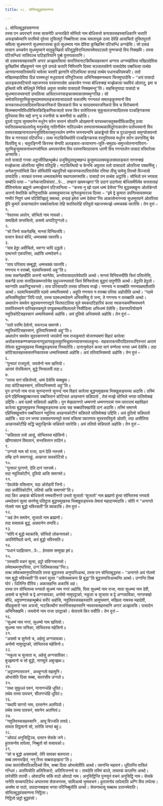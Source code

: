 ```yaml
---
title: ०८. सोभितबुद्धवंसवण्णना

---
```

८. सोभितबुद्धवंसवण्णना  
तस्स पन अपरभागे तस्स सासनेपि अन्तरहिते सोभितो नाम बोधिसत्तो कप्पसतसहस्साधिकानि चत्तारि असङ्ख्येय्यानि पारमियो पूरेत्वा तुसितपुरे निब्बत्तित्वा तत्थ यावतायुकं ठत्वा देवेहि आयाचितो तुसितपुरतो चवित्वा सुधम्मनगरे सुधम्मराजस्स कुले सुधम्माय नाम देविया कुच्छिस्मिं पटिसन्धिं अग्गहेसि। सो दसन्नं मासानं अच्चयेन सुधम्मुय्याने मातुकुच्छितो परिसुद्धविराजितघनमेघपटलतो पुण्णचन्दो विय निक्खमि। तस्स पटिसन्धियं जातियञ्च पाटिहारियानि पुब्बे वुत्तप्पकारानि।  
सो दसवस्ससहस्सानि अगारं अज्झावसित्वा सत्तत्तिंसनाटकित्थिसहस्सानं अग्गाय अग्गमहेसिया मखिलदेविया कुच्छिस्मिं सीहकुमारे नाम पुत्ते उप्पन्ने चत्तारि निमित्तानि दिस्वा सञ्जातसंवेगो पासादेयेव पब्बजित्वा तत्थेव आनापानस्सतिसमाधिं भावेत्वा चत्तारि झानानि पटिलभित्वा सत्ताहं तत्थेव पधानचरियमचरि। ततो मखिलमहादेविया दिन्नं परममधुरं मधुपायासं परिभुञ्जित्वा अभिनिक्खमनत्थाय चित्तमुप्पादेसि – ‘‘अयं पासादो अलङ्कतपटियत्तो महाजनस्स पस्सन्तस्सेव आकासेन गन्त्वा बोधिरुक्खं मज्झेकत्वा पथवियं ओतरतु, इमा च इत्थियो मयि बोधिमूले निसिन्ने अवुत्ता सयमेव पासादतो निक्खमन्तू’’ति। सहचित्तुप्पादा पासादो च सुधम्मराजभवनतो उप्पतित्वा असितञ्जनसङ्कासमाकासमब्भुग्गञ्छि। सो समोसरितसुरभिकुसुमदामसमलङ्कतपासादतलो सकलम्पि गगनतलं समलङ्कुरुमानो विय कनकरसधारासदिसरुचिरकरनिकरो दिवसकरो विय च सरदसमयरजनिकरो विय च विरोचमानो विलम्बमानविविधविचित्तकिङ्किणिकजालो यस्स किर वातेरितस्स सुकुसलजनवादितस्स पञ्चङ्गिकस्स तुरियस्स विय सद्दो वग्गु च रजनीयो च कमनीयो च अहोसि।  
दूरतो पट्ठाय सुय्यमानेन मधुरेन सरेन सत्तानं सोतानि ओदहमानो घरचच्चरचतुक्कवीथिआदीसु ठत्वा पवत्तितकथासल्लापेसु मनुस्सेसु नातिनीचेन नातिउच्चेन तरुवरवनमत्थकाविदूरेनाकासेन पलोभयमानो विय तरुवरसाखानानारतनजुतिविसरसमुज्जलेन वण्णेन जननयनानि आकड्ढेन्तो विय च पुञ्ञानुभावं समुग्घोसयन्तो विय च गगनतलं पटिपज्जि। तत्थ नाटकित्थियोपि पञ्चङ्गिकस्स वरतुरियस्स मधुरेन सरेन उपगायिंसु चेव विलपिंसु च। चतुरङ्गिनी किरस्स सेनापि अलङ्कार-कायाभरण-जुति-समुदय-समुज्जोतनानाविराग-सुरभिकुसुमवसनाभरणसोभिता अमरवरसेना विय परमरुचिरदस्सना धरणी विय गगनतलेन पासादं परिवारेत्वा अगमासि।  
ततो पासादो गन्त्वा अट्ठासीतिहत्थुब्बेधं उजुविपुलवट्टक्खन्धं कुसुमपल्लवमकुलसमलङ्कतं नागरुक्खं मज्झेकत्वा ओतरित्वा भूमियं पतिट्ठहि। नाटकित्थियो च केनचि अवुत्ताव ततो पासादतो ओतरित्वा पक्कमिंसु। अनेकगुणसोभितो किर सोभितोपि महापुरिसो महाजनकतपरिवारोयेव रत्तिया तीसु यामेसु तिस्सो विज्जायो उप्पादेसि। मारबलं पनस्स धम्मताबलेनेव यथागतमगमासि। पासादो पन तत्थेव अट्ठासि। सोभितो पन भगवता सम्बोधिं पत्वा – ‘‘अनेकजातिसंसारं…पे॰… तण्हानं खयमज्झगा’’ति उदानं उदानेत्वा बोधिसमीपेयेव सत्तसत्ताहं वीतिनामेत्वा ब्रह्मुनो धम्मज्झेसनं पटिजानित्वा – ‘‘कस्स नु खो पठमं धम्मं देसेय्य’’न्ति बुद्धचक्खुना ओलोकेन्तो अत्तनो वेमातिके कनिट्ठभातिके असमकुमारञ्च सुनेत्तकुमारञ्च दिस्वा – ‘‘इमे द्वे कुमारा उपनिस्सयसम्पन्ना गम्भीरं निपुणं धम्मं पटिविज्झितुं समत्था, हन्दाहं इमेसं धम्मं देसेय्य’’न्ति आकासेनागन्त्वा सुधम्मुय्याने ओतरित्वा द्वेपि कुमारे उय्यानपालेन पक्कोसापेत्वा तेहि सपरिवारेहि परिवुतो महाजनमज्झे धम्मचक्कं पवत्तेसि। तेन वुत्तं –  
१.  
‘‘रेवतस्स अपरेन, सोभितो नाम नायको।  
समाहितो सन्तचित्तो, असमो अप्पटिपुग्गलो॥  
२.  
‘‘सो जिनो सकगेहम्हि, मानसं विनिवत्तयि।  
पत्वान केवलं बोधिं, धम्मचक्कं पवत्तयि॥  
३.  
‘‘याव हेट्ठा अवीचितो, भवग्गा चापि उद्धतो।  
एत्थन्तरे एकपरिसा, अहोसि धम्मदेसने॥  
४.  
‘‘ताय परिसाय सम्बुद्धो, धम्मचक्कं पवत्तयि।  
गणनाय न वत्तब्बो, पठमाभिसमयो अहू’’ति॥  
तत्थ सकगेहम्हीति अत्तनो भवनेयेव, अन्तोपासादतलेयेवाति अत्थो। मानसं विनिवत्तयीति चित्तं परिवत्तेसि, सकगेहे ठत्वा सत्तदिवसब्भन्तरेयेव पुथुज्जनभावतो चित्तं विनिवत्तेत्वा बुद्धत्तं पापुणीति अत्थो। हेट्ठाति हेट्ठतो। भवग्गाति अकनिट्ठभवनतो। ताय परिसायाति तस्सा परिसाय मज्झे। गणनाय न वत्तब्बोति गणनपथमतीताति अत्थो। पठमाभिसमयोति पठमो धम्माभिसमयो। अहूति गणनाय न वत्तब्बा परिसा अहोसीति अत्थो। ‘‘पठमे अभिसमिंसुयेवा’’तिपि पाठो, तस्स पठमधम्मदेसने अभिसमिंसु ये जना, ते गणनाय न वत्तब्बाति अत्थो।  
अथापरेन समयेन सुदस्सननगरद्वारे चित्तपाटलिया मूले यमकपाटिहारियं कत्वा नवकनकमणिमयभवने तावतिंसभवने पारिच्छत्तकमूले पण्डुकम्बलसिलातले निसीदित्वा अभिधम्मं देसेसि। देसनापरियोसाने नवुतिकोटिसहस्सानं धम्माभिसमयो अहोसि। अयं दुतियो अभिसमयो अहोसि। तेन वुत्तं –  
५.  
‘‘ततो परम्पि देसेन्ते, मरूनञ्च समागमे।  
नवुतिकोटिसहस्सानं, दुतियाभिसमयो अहू’’ति॥  
अथापरेन समयेन सुदस्सननगरे जयसेनो नाम राजकुमारो योजनप्पमाणं विहारं कारेत्वा असोकस्सकण्णचम्पकनागपुन्नागवकुलसुरभिचूतपनसासनसालकुन्द- सहकारकरवीरादितरुवरनिरन्तरं आरामं रोपेत्वा बुद्धप्पमुखस्स भिक्खुसङ्घस्स निय्यातेसि। दानानुमोदनं कत्वा यागं वण्णेत्वा भगवा धम्मं देसेसि। तदा कोटिसतसहस्ससत्तनिकायस्स धम्माभिसमयो अहोसि। अयं ततियाभिसमयो अहोसि। तेन वुत्तं –  
६.  
‘‘पुनापरं राजपुत्तो, जयसेनो नाम खत्तियो।  
आरामं रोपयित्वान, बुद्धे निय्यातयी तदा॥  
७.  
‘‘तस्स यागं पकित्तेन्तो, धम्मं देसेसि चक्खुमा।  
तदा कोटिसहस्सानं, ततियाभिसमयो अहू’’ति॥  
पुन उग्गतो नाम राजा सुनन्दनगरे सुनन्दं नाम विहारं कारेत्वा बुद्धप्पमुखस्स भिक्खुसङ्घस्स अदासि। तस्मिं दाने एहिभिक्खुपब्बज्जाय पब्बजितानं कोटिसतं अरहन्तानं सन्निपातो , तेसं मज्झे सोभितो भगवा पातिमोक्खं उद्दिसि। अयं पठमो सन्निपातो अहोसि। पुन मेखलानगरे धम्मगणो धम्मगणारामं नाम पवरारामं महाविहारं कारेत्वा बुद्धप्पमुखस्स भिक्खुसङ्घस्स दत्वा सह सब्बपरिक्खारेहि दानं अदासि। तस्मिं समागमे एहिभिक्खुभावेन पब्बजितानं नवुतिया अरहन्तकोटीनं सन्निपाते पातिमोक्खं उद्दिसि। अयं दुतियो सन्निपातो अहोसि। यदा पन भगवा दससतनयनपुरे वस्सं वसित्वा पवारणाय सुरवरपरिवुतो ओतरि, तदा असीतिया अरहन्तकोटीहि सद्धिं चतुरङ्गिके सन्निपाते पवारेसि। अयं ततियो सन्निपातो अहोसि। तेन वुत्तं –  
८.  
‘‘सन्निपाता तयो आसुं, सोभितस्स महेसिनो।  
खीणासवानं विमलानं, सन्तचित्तान तादिनं॥  
९.  
‘‘उग्गतो नाम सो राजा, दानं देति नरुत्तमे।  
तम्हि दाने समागञ्छुं, अरहन्ता सतकोटियो॥  
१०.  
‘‘पुनापरं पुरगणो, देति दानं नरुत्तमे।  
तदा नवुतिकोटीनं, दुतियो आसि समागमो॥  
११.  
‘‘देवलोके वसित्वान, यदा ओरोहती जिनो।  
तदा असीतिकोटीनं, ततियो आसि समागमो’’ति॥  
तदा किर अम्हाकं बोधिसत्तो रम्मवतीनगरे उभतो सुजातो ‘सुजातो’ नाम ब्राह्मणो हुत्वा सोभितस्स भगवतो धम्मदेसनं सुत्वा सरणेसु पतिट्ठाय बुद्धप्पमुखस्स भिक्खुसङ्घस्स तेमासं महादानमदासि। सोपि नं ‘‘अनागते गोतमो नाम बुद्धो भविस्सती’’ति ब्याकासि। तेन वुत्तं –  
१२.  
‘‘अहं तेन समयेन, सुजातो नाम ब्राह्मणो।  
तदा ससावकं बुद्धं, अन्नपानेन तप्पयिं॥  
१३.  
‘‘सोपि मं बुद्धो ब्याकासि, सोभितो लोकनायको।  
अपरिमेय्यितो कप्पे, अयं बुद्धो भविस्सति॥  
१४.  
‘‘पधानं पदहित्वान…पे॰… हेस्साम सम्मुखा इमं॥  
१५.  
‘‘तस्सापि वचनं सुत्वा, हट्ठो संविग्गमानसो।  
तमेवत्थमनुप्पत्तिया, उग्गं धितिमकासह’’न्ति॥  
तत्थ तमेवत्थमनुप्पत्तियाति तस्स बुद्धत्तस्स अनुप्पत्तिअत्थं, तस्स पन सोभितबुद्धस्स – ‘‘अनागते अयं गोतमो नाम बुद्धो भविस्सती’’ति वचनं सुत्वा ‘‘अवितथवचना हि बुद्धा’’ति बुद्धत्तप्पत्तिअत्थन्ति अत्थो। उग्गन्ति तिब्बं घोरं। धितिन्ति वीरियं। अकासहन्ति अकासिं अहं।  
तस्स पन सोभितस्स भगवतो सुधम्मं नाम नगरं अहोसि, पिता सुधम्मो नाम राजा, माता सुधम्मा नाम देवी, असमो च सुनेत्तो च द्वे अग्गसावका, अनोमो नामुपट्ठाको, नकुला च सुजाता च द्वे अग्गसाविका, नागरुक्खो बोधि, अट्ठपण्णासहत्थुब्बेधं सरीरं अहोसि, नवुतिवस्ससहस्सानि आयुप्पमाणं, मखिला नामस्स महादेवी, सीहकुमारो नाम अत्रजो, नाटकित्थीनं सत्तत्तिंससहस्सानि नववस्ससहस्सानि अगारं अज्झावसि। पासादेन अभिनिक्खमि। जयसेनो नाम राजा उपट्ठाको। सेतारामे किर वसीति। तेन वुत्तं –  
१६.  
‘‘सुधम्मं नाम नगरं, सुधम्मो नाम खत्तियो।  
सुधम्मा नाम जनिका, सोभितस्स महेसिनो॥  
२१.  
‘‘असमो च सुनेत्तो च, अहेसुं अग्गसावका।  
अनोमो नामुपट्ठाको, सोभितस्स महेसिनो॥  
२२.  
‘‘नकुला च सुजाता च, अहेसुं अग्गसाविका।  
बुज्झमानो च सो बुद्धो, नागमूले अबुज्झथ॥  
२४.  
‘‘अट्ठपण्णासरतनं , अच्चुग्गतो महामुनि।  
ओभासेति दिसा सब्बा, सतरंसीव उग्गतो॥  
२५.  
‘‘तथा सुफुल्लं पवनं, नानागन्धेहि धूपितं।  
तथेव तस्स पावचनं, सीलगन्धेहि धूपितं॥  
२६.  
‘‘यथापि सागरो नाम, दस्सनेन अतप्पियो।  
तथेव तस्स पावचनं, सवनेन अतप्पियं॥  
२७.  
‘‘नवुतिवस्ससहस्सानि , आयु विज्जति तावदे।  
तावता तिट्ठमानो सो, तारेसि जनतं बहुं॥  
२८.  
‘‘ओवादं अनुसिट्ठिञ्च, दत्वान सेसके जने।  
हुतासनोव तापेत्वा, निब्बुतो सो ससावको॥  
२९.  
‘‘सो च बुद्धो असमसमो, तेपि सावका बलप्पत्ता।  
सब्बं तमन्तरहितं, ननु रित्ता सब्बसङ्खारा’’ति॥  
तत्थ सतरंसीवातिआदिच्चो विय, सब्बा दिसा ओभासेतीति अत्थो। पवनन्ति महावनं। धूपितन्ति वासितं गन्धितं। अतप्पियोति अतित्तिकरो, अतित्तिजननो वा। तावदेति तस्मिं काले, तावतकं कालन्ति अत्थो। तारेसीति तारयी। ओवादन्ति सकिं वादो ओवादो नाम। अनुसिट्ठिन्ति पुनप्पुनं वचनं अनुसिट्ठि नाम। सेसके जनेति सच्चप्पटिवेधं अप्पत्तस्स सेसजनस्स, सामिअत्थे भुम्मवचनं। हुतासनोव तापेत्वाति अग्गि विय तप्पेत्वा। अयमेव वा पाठो, उपादानक्खया भगवा परिनिब्बुतोति अत्थो। सेसगाथासु सब्बत्थ उत्तानमेवाति।  
सोभितबुद्धवंसवण्णना निट्ठिता।  
निट्ठितो छट्ठो बुद्धवंसो।  